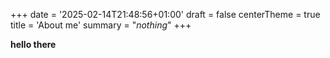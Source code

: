 +++
date = '2025-02-14T21:48:56+01:00'
draft = false
centerTheme = true
title = 'About me'
summary = "_nothing_"
+++

**hello there**